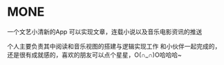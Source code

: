 # MONE
一个文艺小清新的App
可以实现文章，连载小说以及音乐电影资讯的推送

个人主要负责其中阅读和音乐视图的搭建与逻辑实现工作
和小伙伴一起完成的，还是很有成就感的，喜欢的朋友可以点个星星，O(∩_∩)O哈哈哈~
